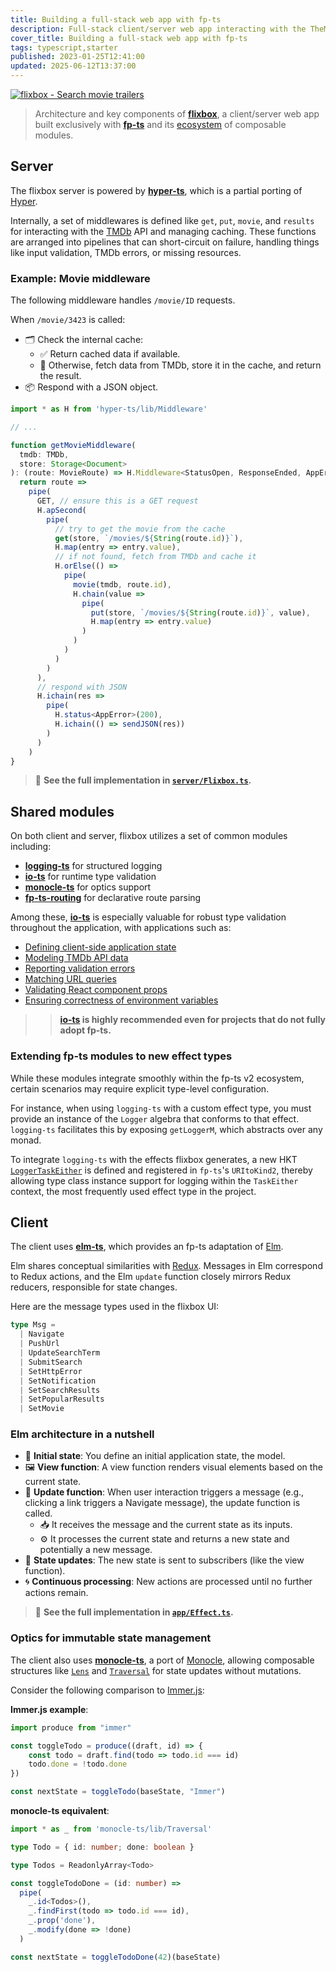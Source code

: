 ```yaml
---
title: Building a full-stack web app with fp-ts
description: Full-stack client/server web app interacting with the TheMovieDB API
cover_title: Building a full-stack web app with fp-ts
tags: typescript,starter
published: 2023-01-25T12:41:00
updated: 2025-06-12T13:37:00
---
```


[![flixbox - Search movie trailers](./flixbox.jpg)](https://tetsuo.github.io/wr/flixbox.html)

> Architecture and key components of [**flixbox**](https://www.github.com/tetsuo/flixbox), a client/server web app built exclusively with [**fp-ts**](https://gcanti.github.io/fp-ts/) and its [ecosystem](https://gcanti.github.io/fp-ts/ecosystem/) of composable modules.

## Server

The flixbox server is powered by [**hyper-ts**](https://github.com/DenisFrezzato/hyper-ts), which is a partial porting of [Hyper](https://hyper.wickstrom.tech/).

Internally, a set of middlewares is defined like `get`, `put`, `movie`, and `results` for interacting with the [TMDb](https://www.themoviedb.org/) API and managing caching. These functions are arranged into pipelines that can short-circuit on failure, handling things like input validation, TMDb errors, or missing resources.

### Example: Movie middleware

The following middleware handles `/movie/ID` requests.

When `/movie/3423` is called:

* 🗂️ Check the internal cache:
  * ✅ Return cached data if available.
  * 🔄 Otherwise, fetch data from TMDb, store it in the cache, and return the result.
* 📦 Respond with a JSON object.

```typescript
import * as H from 'hyper-ts/lib/Middleware'

// ...

function getMovieMiddleware(
  tmdb: TMDb,
  store: Storage<Document>
): (route: MovieRoute) => H.Middleware<StatusOpen, ResponseEnded, AppError, void> {
  return route =>
    pipe(
      GET, // ensure this is a GET request
      H.apSecond(
        pipe(
          // try to get the movie from the cache
          get(store, `/movies/${String(route.id)}`),
          H.map(entry => entry.value),
          // if not found, fetch from TMDb and cache it
          H.orElse(() =>
            pipe(
              movie(tmdb, route.id),
              H.chain(value =>
                pipe(
                  put(store, `/movies/${String(route.id)}`, value),
                  H.map(entry => entry.value)
                )
              )
            )
          )
        )
      ),
      // respond with JSON
      H.ichain(res =>
        pipe(
          H.status<AppError>(200),
          H.ichain(() => sendJSON(res))
        )
      )
    )
}
```

> 📄 **See the full implementation in [`server/Flixbox.ts`](https://github.com/tetsuo/flixbox/blob/0.0.7/src/server/Flixbox.ts).**

## Shared modules

On both client and server, flixbox utilizes a set of common modules including:

- [**logging-ts**](https://github.com/gcanti/logging-ts/) for structured logging
- [**io-ts**](https://github.com/gcanti/io-ts) for runtime type validation
- [**monocle-ts**](https://github.com/gcanti/monocle-ts) for optics support
- [**fp-ts-routing**](https://github.com/gcanti/fp-ts-routing) for declarative route parsing

Among these, [**io-ts**](https://github.com/gcanti/io-ts/) is especially valuable for robust type validation throughout the application, with applications such as:

* [Defining client-side application state](https://github.com/tetsuo/flixbox/blob/0.0.7/src/app/Model.ts)
* [Modeling TMDb API data](https://github.com/tetsuo/flixbox/tree/0.0.7/src/tmdb/model)
* [Reporting validation errors](https://github.com/tetsuo/flixbox/blob/0.0.7/src/server/Error.ts#L17)
* [Matching URL queries](https://github.com/tetsuo/flixbox/blob/0.0.7/src/app/Router.ts#L5)
* [Validating React component props](https://github.com/tetsuo/flixbox/blob/0.0.7/src/app/components/Layout.tsx#L77)
* [Ensuring correctness of environment variables](https://github.com/tetsuo/flixbox/blob/0.0.7/src/server/index.ts#L72)

>> **[io-ts](https://github.com/gcanti/io-ts) is highly recommended even for projects that do not fully adopt fp-ts.**

### Extending fp-ts modules to new effect types

While these modules integrate smoothly within the fp-ts v2 ecosystem, certain scenarios may require explicit type-level configuration.

For instance, when using `logging-ts` with a custom effect type, you must provide an instance of the `Logger` algebra that conforms to that effect. `logging-ts` facilitates this by exposing `getLoggerM`, which abstracts over any monad.

To integrate `logging-ts` with the effects flixbox generates, a new HKT [`LoggerTaskEither`](https://github.com/tetsuo/flixbox/blob/0.0.7/src/logging/TaskEither.ts) is defined and registered in `fp-ts`'s `URItoKind2`, thereby allowing type class instance support for logging within the `TaskEither` context, the most frequently used effect type in the project.

## Client

The client uses [**elm-ts**](https://github.com/gcanti/elm-ts), which provides an fp-ts adaptation of [Elm](https://elm-lang.org/).

Elm shares conceptual similarities with [Redux](https://redux.js.org/understanding/history-and-design/prior-art). Messages in Elm correspond to Redux actions, and the Elm `update` function closely mirrors Redux reducers, responsible for state changes.

Here are the message types used in the flixbox UI:

```typescript
type Msg =
  | Navigate
  | PushUrl
  | UpdateSearchTerm
  | SubmitSearch
  | SetHttpError
  | SetNotification
  | SetSearchResults
  | SetPopularResults
  | SetMovie
```

### Elm architecture in a nutshell

* 📄 **Initial state**: You define an initial application state, the model.
* 🖼️ **View function**: A view function renders visual elements based on the current state.
* 🔁 **Update function**: When user interaction triggers a message (e.g., clicking a link triggers a Navigate message), the update function is called.
  * 📥 It receives the message and the current state as its inputs.
  * ⚙️ It processes the current state and returns a new state and potentially a new message.
* 🔄 **State updates**: The new state is sent to subscribers (like the view function).
* 🌀 **Continuous processing**: New actions are processed until no further actions remain.

> 📄 **See the full implementation in [`app/Effect.ts`](https://github.com/tetsuo/flixbox/blob/0.0.7/src/app/Effect.ts).**

### Optics for immutable state management

The client also uses [**monocle-ts**](https://www.github.com/gcanti/monocle-ts), a port of [Monocle](https://www.optics.dev/Monocle/), allowing composable structures like [`Lens`](https://gcanti.github.io/monocle-ts/modules/Lens.ts.html) and [`Traversal`](https://gcanti.github.io/monocle-ts/modules/Traversal.ts.html) for state updates without mutations.

Consider the following comparison to [Immer.js](https://immerjs.github.io/immer/):

**Immer.js example**:

```javascript
import produce from "immer"

const toggleTodo = produce((draft, id) => {
    const todo = draft.find(todo => todo.id === id)
    todo.done = !todo.done
})

const nextState = toggleTodo(baseState, "Immer")
```

**monocle-ts equivalent**:

```typescript
import * as _ from 'monocle-ts/lib/Traversal'

type Todo = { id: number; done: boolean }

type Todos = ReadonlyArray<Todo>

const toggleTodoDone = (id: number) =>
  pipe(
    _.id<Todos>(),
    _.findFirst(todo => todo.id === id),
    _.prop('done'),
    _.modify(done => !done)
  )

const nextState = toggleTodoDone(42)(baseState)
```
